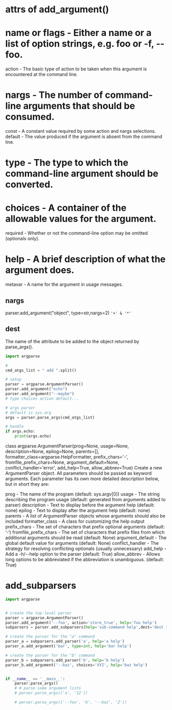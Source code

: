 
# attrs of add_argument()
# name or flags - Either a name or a list of option strings, e.g. foo or -f, --foo.
action - The basic type of action to be taken when this argument is encountered at the command line.
# nargs - The number of command-line arguments that should be consumed.
const - A constant value required by some action and nargs selections.
default - The value produced if the argument is absent from the command line.
# type - The type to which the command-line argument should be converted.
# choices - A container of the allowable values for the argument.
required - Whether or not the command-line option may be omitted (optionals only).
# help - A brief description of what the argument does.
metavar - A name for the argument in usage messages.
## nargs
parser.add_argument("object", type=str,nargs=2)
`'+' & '*'`

## dest 
The name of the attribute to be added to the object returned by parse_args().

```python
import argparse

#
cmd_atgs_list = " add ".split()

# setup
parser = argparse.ArgumentParser()
parser.add_argument("echo")
parser.add_argument("--maybe")
# type choices action default...

# args parser
# default is sys.arg
args = parser.parse_args(cmd_atgs_list)

# handle
if args.echo:
    print(args.echo)

```



class argparse.ArgumentParser(prog=None, usage=None, description=None, epilog=None, parents=[], formatter_class=argparse.HelpFormatter, prefix_chars='-', fromfile_prefix_chars=None, argument_default=None, conflict_handler='error', add_help=True, allow_abbrev=True)
Create a new ArgumentParser object. All parameters should be passed as keyword arguments. Each parameter has its own more detailed description below, but in short they are:

prog - The name of the program (default: sys.argv[0])
usage - The string describing the program usage (default: generated from arguments added to parser)
description - Text to display before the argument help (default: none)
epilog - Text to display after the argument help (default: none)
parents - A list of ArgumentParser objects whose arguments should also be included
formatter_class - A class for customizing the help output
prefix_chars - The set of characters that prefix optional arguments (default: ‘-‘)
fromfile_prefix_chars - The set of characters that prefix files from which additional arguments should be read (default: None)
argument_default - The global default value for arguments (default: None)
conflict_handler - The strategy for resolving conflicting optionals (usually unnecessary)
add_help - Add a -h/--help option to the parser (default: True)
allow_abbrev - Allows long options to be abbreviated if the abbreviation is unambiguous. (default: True)


# add_subparsers
```python
import argparse


# create the top-level parser
parser = argparse.ArgumentParser()
parser.add_argument('--foo', action='store_true', help='foo help')
subparsers = parser.add_subparsers(help='sub-command help',dest='dest test')

# create the parser for the "a" command
parser_a = subparsers.add_parser('a', help='a help')
parser_a.add_argument('bar', type=int, help='bar help')

# create the parser for the "b" command
parser_b = subparsers.add_parser('b', help='b help')
parser_b.add_argument('--baz', choices='XYZ', help='baz help')


if __name__ == '__main__':
    parser.parse_args()
    # # parse some argument lists
    # parser.parse_args(['a', '12'])

    # parser.parse_args(['--foo', 'b', '--baz', 'Z'])
```